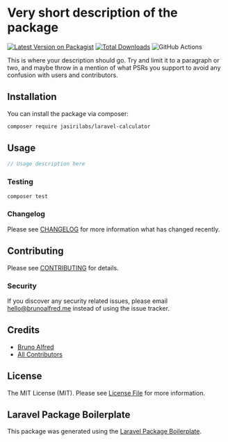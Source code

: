 # Very short description of the package

[![Latest Version on Packagist](https://img.shields.io/packagist/v/jasirilabs/laravel-calculator.svg?style=flat-square)](https://packagist.org/packages/jasirilabs/laravel-calculator)
[![Total Downloads](https://img.shields.io/packagist/dt/jasirilabs/laravel-calculator.svg?style=flat-square)](https://packagist.org/packages/jasirilabs/laravel-calculator)
![GitHub Actions](https://github.com/jasirilabs/laravel-calculator/actions/workflows/main.yml/badge.svg)

This is where your description should go. Try and limit it to a paragraph or two, and maybe throw in a mention of what PSRs you support to avoid any confusion with users and contributors.

## Installation

You can install the package via composer:

```bash
composer require jasirilabs/laravel-calculator
```

## Usage

```php
// Usage description here
```

### Testing

```bash
composer test
```

### Changelog

Please see [CHANGELOG](CHANGELOG.md) for more information what has changed recently.

## Contributing

Please see [CONTRIBUTING](CONTRIBUTING.md) for details.

### Security

If you discover any security related issues, please email hello@brunoalfred.me instead of using the issue tracker.

## Credits

-   [Bruno Alfred](https://github.com/jasirilabs)
-   [All Contributors](../../contributors)

## License

The MIT License (MIT). Please see [License File](LICENSE.md) for more information.

## Laravel Package Boilerplate

This package was generated using the [Laravel Package Boilerplate](https://laravelpackageboilerplate.com).
